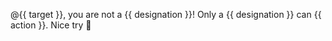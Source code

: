 @{{ target }}, you are not a {{ designation }}! Only a {{ designation }} can {{ action }}. Nice try :poop:
